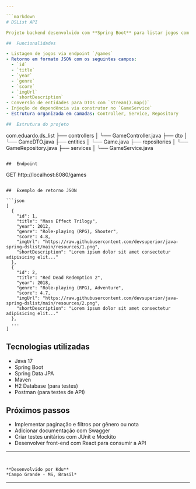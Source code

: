 ```yaml
---

```markdown
# DSList API

Projeto backend desenvolvido com **Spring Boot** para listar jogos com suas informações. A aplicação segue boas práticas de arquitetura em camadas, uso de DTOs, injeção de dependência via construtor e exposição de dados via API REST.

##  Funcionalidades

- Listagem de jogos via endpoint `/games`
- Retorno em formato JSON com os seguintes campos:
  - `id`
  - `title`
  - `year`
  - `genre`
  - `score`
  - `imgUrl`
  - `shortDescription`
- Conversão de entidades para DTOs com `stream().map()`
- Injeção de dependência via construtor no `GameService`
- Estrutura organizada em camadas: Controller, Service, Repository

##  Estrutura do projeto

```
com.eduardo.ds_list
├── controllers
│   └── GameController.java
├── dto
│   └── GameDTO.java
├── entities
│   └── Game.java
├── repositories
│   └── GameRepository.java
├── services
│   └── GameService.java
```

##  Endpoint

```
GET http://localhost:8080/games
```

##  Exemplo de retorno JSON

```json
[
  {
    "id": 1,
    "title": "Mass Effect Trilogy",
    "year": 2012,
    "genre": "Role-playing (RPG), Shooter",
    "score": 4.8,
    "imgUrl": "https://raw.githubusercontent.com/devsuperior/java-spring-dslist/main/resources/1.png",
    "shortDescription": "Lorem ipsum dolor sit amet consectetur adipisicing elit..."
  },
  {
    "id": 2,
    "title": "Red Dead Redemption 2",
    "year": 2018,
    "genre": "Role-playing (RPG), Adventure",
    "score": 4.7,
    "imgUrl": "https://raw.githubusercontent.com/devsuperior/java-spring-dslist/main/resources/2.png",
    "shortDescription": "Lorem ipsum dolor sit amet consectetur adipisicing elit..."
  },
  ...
]
```

##  Tecnologias utilizadas

- Java 17
- Spring Boot
- Spring Data JPA
- Maven
- H2 Database (para testes)
- Postman (para testes de API)

##  Próximos passos

- Implementar paginação e filtros por gênero ou nota
- Adicionar documentação com Swagger
- Criar testes unitários com JUnit e Mockito
- Desenvolver front-end com React para consumir a API

---
```


**Desenvolvido por Kdu**  
*Campo Grande - MS, Brasil*

```

---


